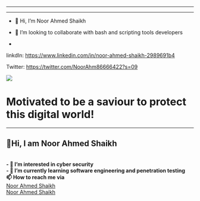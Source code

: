 ****
--------------------------------------------------------------

- 👋 Hi, I’m Noor Ahmed Shaikh


- 💞️ I’m looking to collaborate with bash and scripting tools developers
- 

linkdIn: https://www.linkedin.com/in/noor-ahmed-shaikh-2989691b4

Twitter: https://twitter.com/NoorAhm86666422?s=09

<!---
Noor-Ahmed-12/Noor-Ahmed-12 is a ✨ special ✨ repository because its `README.md` (this file) appears on your GitHub profile.
You can click the Preview link to take a look at your changes.
--->
<img src = "C:\Users\khan\Downloads\dark">
<h1>Motivated to be a saviour to protect this digital world!</h1>
<hr>
<h2>👋Hi, I am Noor Ahmed Shaikh</h2><br>
<strong>- 👀 I’m interested in cyber security</strong><br>
<strong>- 🌱 I’m currently learning software engineering and penetration testing</strong><br>
<strong>📫 How to reach me via</strong><br>
<a href="https://www.linkedin.com/in/noor-ahmed-shaikh-2989691b4" target="_blank">Noor Ahmed Shaikh</a><br>
<a href="https://twitter.com/NoorAhm86666422?s=09" target="_blank">Noor Ahmed Shaikh</a><br>
